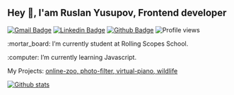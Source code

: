## Hey 👋, I'am Ruslan Yusupov, Frontend developer
[![Gmail Badge](https://img.shields.io/badge/-frostwOw13@yandex.ru-c14438?style=flat&logo=Gmail&logoColor=white&link=mailto:frostwOw13@yandex.ru)](mailto:frostwOw13@yandex.ru) 
[![Linkedin Badge](https://img.shields.io/badge/-yusupovR-0072b1?style=flat&logo=Linkedin&logoColor=white&link=https://www.linkedin.com/in/yusupovr/)](https://www.linkedin.com/in/yusupovr) 
[![Github Badge](https://img.shields.io/badge/-frostwOw13-grey?style=flat&logo=github&logoColor=white&link=https://github.com/frostwOw13/)](https://www.github.com/frostwOw13/)
![Profile views](https://gpvc.arturio.dev/frostwOw13)
<p align='left'>:mortar_board: I’m currently student at Rolling Scopes School. 
<p align='left'>:computer: I’m currently learning Javascript.
</p><p align='left'> My Projects: <a href='https://frostwow13.github.io/Online-zoo ' target=_blank><u>online-zoo</u>, </a><a href='https://frostwow13.github.io/Photo-filter/ ' target=_blank><u>photo-filter</u>, </a><a href='https://frostwow13.github.io/Virtual-piano/ ' target=_blank><u>virtual-piano</u>, </a><a href='https://frostwow13.github.io/Wildlife/' target=_blank><u>wildlife</u></a></p>

[![Github stats](https://github-readme-stats.vercel.app/api?username=frostwOw13&theme=cobalt&show_icons=true&include_all_commits=true?theme=cobalt)](https://github.com/frostwOw13/github-readme-stats)


